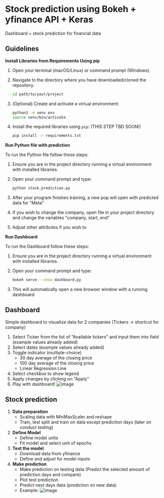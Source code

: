 # Stock prediction using Bokeh + yfinance API + Keras
Dashboard + stock prediction for financial data

## Guidelines
**Install Libraries from Requirements Using pip**
1. Open your terminal (macOS/Linux) or command prompt (Windows).
2. Navigate to the directory where you have downloaded/cloned the repository.
    ```sh
    cd path/to/your/project
    ```
3. (Optional) Create and activate a virtual environment:
      ```sh
      python3 -m venv env
      source venv/bin/activate
      ```
5. Install the required libraries using `pip`: (THIS STEP TBD SOON!)

    ```sh
    pip install -r requirements.txt
    ```
**Run Python file with prediction**

To run the Python file follow these steps:

1. Ensure you are in the project directory running a virtual environment with installed libraries.
2. Open your command prompt and type:

    ```sh
    python stock_prediction.py
    ```
3. After your program finishes training, a new pop will open with predicted data for "Meta"
4. If you wish to change the company, open file in your project directory and change the variables "company, start, end"
5. Adjust other attributes if you wish to

**Run Dashboard**

To run the Dashboard follow these steps:

1. Ensure you are in the project directory running a virtual environment with installed libraries.
2. Open your command prompt and type:

    ```sh
    bokeh serve --show dashboard.py
    ```
3. This will automatically open a new browser window with a running dashboard

## Dashboard

Simple dashboard to visualize data for 2 companies (Tickers -> shortcut for company)

1. Select Ticker from the list of "Available tickers" and input them into field (example values already added)
2. Select dates (example values already added)
3. Toggle indicator (multiple-choice)
    - 30 day average of the closing price
    - 100 day average of the closing price
    - Linear Regression Line
5. Select checkbox to show legend
6. Apply changes by clicking on "Apply"
7. Play with dashboard!
![image](https://github.com/user-attachments/assets/b1cd63f3-89bc-4920-8b6a-6e2a20ecb3c4)


## Stock prediction

1. **Data preparation**
    - Scaling data with MinMaxScaler and reshape
    - Train, test split and train on data except prediction days (later on conduct testing)
2. **Define Model**
    - Define model units
    - Fit model and select unit of epochs
3. **Test the model**
    - Download data from yfinance 
    - Define and adjust for model inputs
4. **Make prediction**
    - Make prediction on testing data (Predict the selected amount of prediction days and compare)
    - Plot test prediction
    - Predict next days data (prediction on new data)
    - Example:
![image](https://github.com/user-attachments/assets/5e0e972c-a836-4a78-be0a-eab7cd351eec)

